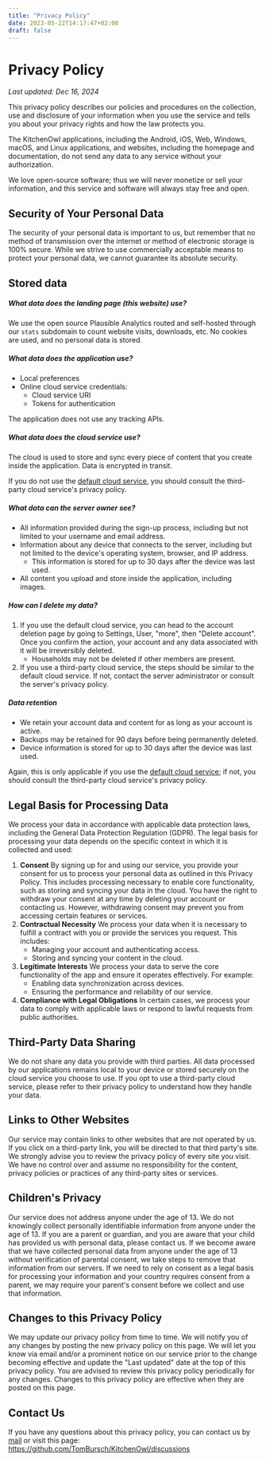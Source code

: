 ```yaml
---
title: "Privacy Policy"
date: 2023-05-22T14:17:47+02:00
draft: false
---
```


# Privacy Policy

_Last updated: Dec 16, 2024_

This privacy policy describes our policies and procedures on the collection, use and disclosure of your information when you use the service and tells you about your privacy rights and how the law protects you.

The KitchenOwl applications, including the Android, iOS, Web, Windows, macOS, and Linux applications, and websites, including the homepage  and documentation, do not send any data to any service without your authorization.

We love open-source software; thus we will never monetize or sell your information, and this service and software will always stay free and open.

## Security of Your Personal Data

The security of your personal data is important to us, but remember that no method of transmission over the internet or method of electronic storage is 100% secure. While we strive to use commercially acceptable means to protect your personal data, we cannot guarantee its absolute security.

## Stored data
##### What data does the landing page (this website) use?
We use the open source Plausible Analytics routed and self-hosted through our `stats` subdomain to count website visits, downloads, etc. No cookies are used, and no personal data is stored.

##### What data does the application use?

- Local preferences
- Online cloud service credentials:
  - Cloud service URI
  - Tokens for authentication

The application does not use any tracking APIs.

##### What data does the cloud service use?

The cloud is used to store and sync every piece of content that you create inside the application. Data is encrypted in transit.

If you do not use the [default cloud service](https://app.kitchenowl.org), you should consult the third-party cloud service's privacy policy.

##### What data can the server owner see?

- All information provided during the sign-up process, including but not limited to your username and email address.
- Information about any device that connects to the server, including but not limited to the device's operating system, browser, and IP address.
  - This information is stored for up to 30 days after the device was last used.
- All content you upload and store inside the application, including images.

##### How can I delete my data?

1. If you use the default cloud service, you can head to the account deletion page by going to Settings, User, "more", then "Delete account". Once you confirm the action, your account and any data associated with it will be irreversibly deleted.
   - Households may not be deleted if other members are present.
2. If you use a third-party cloud service, the steps should be similar to the default cloud service. If not, contact the server administrator or consult the server's privacy policy.

##### Data retention
- We retain your account data and content for as long as your account is active.
- Backups may be retained for 90 days before being permanently deleted.
- Device information is stored for up to 30 days after the device was last used.

Again, this is only applicable if you use the [default cloud service](https://app.kitchenowl.org); if not, you should consult the third-party cloud service's privacy policy.

## Legal Basis for Processing Data

We process your data in accordance with applicable data protection laws, including the General Data Protection Regulation (GDPR). The legal basis for processing your data depends on the specific context in which it is collected and used:

1. **Consent** By signing up for and using our service, you provide your consent for us to process your personal data as outlined in this Privacy Policy. This includes processing necessary to enable core functionality, such as storing and syncing your data in the cloud. You have the right to withdraw your consent at any time by deleting your account or contacting us. However, withdrawing consent may prevent you from accessing certain features or services.
2. **Contractual Necessity** We process your data when it is necessary to fulfill a contract with you or provide the services you request. This includes:
    - Managing your account and authenticating access.
    - Storing and syncing your content in the cloud.
3. **Legitimate Interests** We process your data to serve the core functionality of the app and ensure it operates effectively. For example:
    - Enabling data synchronization across devices.
    - Ensuring the performance and reliability of our service.
4. **Compliance with Legal Obligations** In certain cases, we process your data to comply with applicable laws or respond to lawful requests from public authorities.

## Third-Party Data Sharing

We do not share any data you provide with third parties. All data processed by our applications remains local to your device or stored securely on the cloud service you choose to use. If you opt to use a third-party cloud service, please refer to their privacy policy to understand how they handle your data.

## Links to Other Websites

Our service may contain links to other websites that are not operated by us. If you click on a third-party link, you will be directed to that third party's site.
We strongly advise you to review the privacy policy of every site you visit.
We have no control over and assume no responsibility for the content, privacy policies or practices of any third-party sites or services.

## Children's Privacy

Our service does not address anyone under the age of 13. We do not knowingly collect personally identifiable information from anyone under the age of 13.
If you are a parent or guardian, and you are aware that your child has provided us with personal data, please contact us.
If we become aware that we have collected personal data from anyone under the age of 13 without verification of parental consent, we take steps to remove that information from our servers.
If we need to rely on consent as a legal basis for processing your information and your country requires consent from a parent, we may require your parent's consent before we collect and use that information.

## Changes to this Privacy Policy

We may update our privacy policy from time to time. We will notify you of any changes by posting the new privacy policy on this page.
We will let you know via email and/or a prominent notice on our service prior to the change becoming effective and update the &quot;Last updated&quot; date at the top of this privacy policy.
You are advised to review this privacy policy periodically for any changes. Changes to this privacy policy are effective when they are posted on this page.

## Contact Us

If you have any questions about this privacy policy, you can contact us by [mail](mailto:support@kitchenowl.org) or visit this page: <a href="https://github.com/TomBursch/KitchenOwl/discussions" rel="external nofollow noopener" target="_blank">https://github.com/TomBursch/KitchenOwl/discussions</a>
